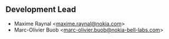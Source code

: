 ## Development Lead

* Maxime Raynal <[maxime.raynal@nokia.com](maxime.raynal@nokia.com)>
* Marc-Olivier Buob <[marc-olivier.buob@nokia-bell-labs.com](marc-olivier.buob@nokia-bell-labs.com)>

